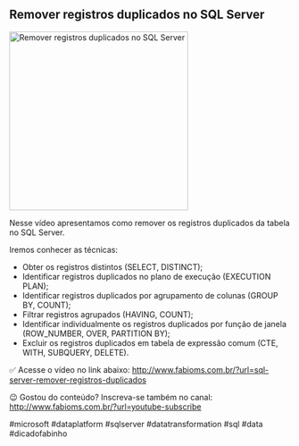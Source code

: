 ## Remover registros duplicados no SQL Server

<img src="https://fabioms.com.br//uploads/youtube/pNX9DVPyQbM.png" alt="Remover registros duplicados no SQL Server" title="SQL Server" width="320"/>

Nesse vídeo apresentamos como remover os registros duplicados da tabela no SQL Server.

Iremos conhecer as técnicas:
- Obter os registros distintos (SELECT, DISTINCT);
- Identificar registros duplicados no plano de execução (EXECUTION PLAN);
- Identificar registros duplicados por agrupamento de colunas (GROUP BY, COUNT);
- Filtrar registros agrupados (HAVING, COUNT);
- Identificar individualmente os registros duplicados por função de janela (ROW_NUMBER, OVER, PARTITION BY);
- Excluir os registros duplicados em tabela de expressão comum (CTE, WITH, SUBQUERY, DELETE).

✅ Acesse o vídeo no link abaixo:
http://www.fabioms.com.br/?url=sql-server-remover-registros-duplicados

😉 Gostou do conteúdo? Inscreva-se também no canal:
http://www.fabioms.com.br/?url=youtube-subscribe

#microsoft #dataplatform #sqlserver #datatransformation #sql #data #dicadofabinho